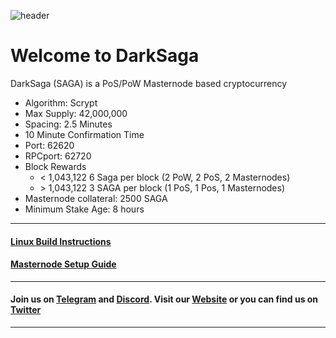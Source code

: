 ![header](https://raw.githubusercontent.com/sagacrypto/DarkSaga/master/Images/header.png)
# Welcome to DarkSaga
DarkSaga (SAGA) is a PoS/PoW Masternode based cryptocurrency 

* Algorithm: Scrypt
* Max Supply: 42,000,000
* Spacing: 2.5 Minutes
* 10 Minute Confirmation Time 
* Port: 62620
* RPCport: 62720
* Block Rewards
	* &lt; 1,043,122 6 Saga per block (2 PoW, 2 PoS, 2 Masternodes)
	* &gt; 1,043,122 3 SAGA per block (1 PoS, 1 Pos, 1 Masternodes)
* Masternode collateral: 2500 SAGA
* Minimum Stake Age: 8 hours
	
***

#### [Linux Build Instructions](https://github.com/sagacrypto/DarkSaga/blob/master/Linux_Build.md) 

#### [Masternode Setup Guide](https://github.com/sagacrypto/DarkSaga/blob/master/Masternode_Setup_Guide.md) 

***

#### Join us on [Telegram](https://t.me/sagacoinofficial) and [Discord](https://discord.gg/SJBptGC). Visit our [Website](http://darksaga.online/) or you can find us on [Twitter](https://twitter.com/Saga_Coin)

***
